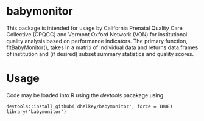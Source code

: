 # babymonitor

This package is intended for usage by California Prenatal Quality Care Collective (CPQCC) and Vermont Oxford Network (VON) for institutional quality analysis based on performance indicators. The primary function, fitBabyMonitor(), takes in a matrix of individual data and returns data.frames of institution and (if desired) subset summary statistics and quality scores. 


# Usage

Code may be loaded into R using the *devtools* pacakage using:

```
devtools::install_github('dhelkey/babymonitor', force = TRUE)
library('babymonitor')
```


